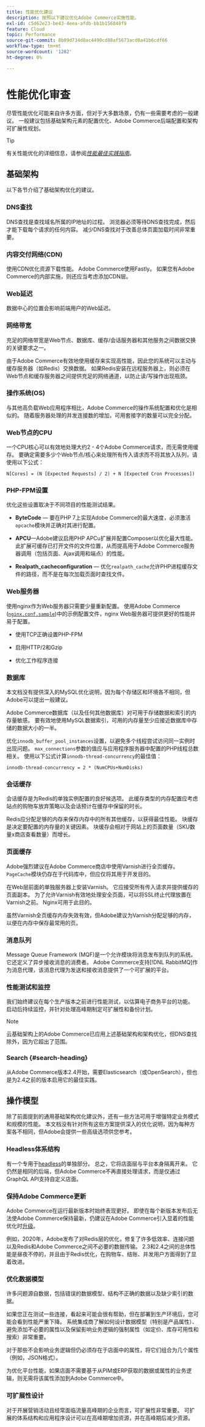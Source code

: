 ```yaml
---
title: 性能优化建议
description: 按照以下建议优化Adobe Commerce实施性能。
exl-id: c5d62e23-be43-4eea-afdb-bb1b156848f9
feature: Cloud
topic: Performance
source-git-commit: 8b09d734d8ac4490cd88af5673acd0a41b6cdf66
workflow-type: tm+mt
source-wordcount: '1282'
ht-degree: 0%

---
```



# 性能优化审查

尽管性能优化可能来自许多方面，但对于大多数场景，仍有一些需要考虑的一般建议。 一般建议包括基础架构元素的配置优化、Adobe Commerce后端配置和架构可扩展性规划。

>[!TIP]
>
>有关性能优化的详细信息，请参阅&#x200B;[_性能最佳实践指南_](../../../performance/overview.md)。

## 基础架构

以下各节介绍了基础架构优化的建议。

### DNS查找

DNS查找是查找域名所属的IP地址的过程。 浏览器必须等待DNS查找完成，然后才能下载每个请求的任何内容。 减少DNS查找对于改善总体页面加载时间非常重要。

### 内容交付网络(CDN)

使用CDN优化资源下载性能。 Adobe Commerce使用Fastly。 如果您有Adobe Commerce的内部实施，则还应当考虑添加CDN层。

### Web延迟

数据中心的位置会影响前端用户的Web延迟。

### 网络带宽

充足的网络带宽是Web节点、数据库、缓存/会话服务器和其他服务之间数据交换的关键要求之一。

由于Adobe Commerce有效地使用缓存来实现高性能，因此您的系统可以主动与缓存服务器（如Redis）交换数据。 如果Redis安装在远程服务器上，则必须在Web节点和缓存服务器之间提供充足的网络通道，以防止读/写操作出现瓶颈。

### 操作系统(OS)

与其他高负载Web应用程序相比，Adobe Commerce的操作系统配置和优化是相似的。 随着服务器处理的并发连接数的增加，可用套接字的数量可以完全分配。

### Web节点的CPU

一个CPU核心可以有效地处理大约2 - 4个Adobe Commerce请求，而无需使用缓存。 要确定需要多少个Web节点/核心来处理所有传入请求而不将其放入队列，请使用以下公式：

```
N[Cores] = (N [Expected Requests] / 2) + N [Expected Cron Processes])
```

### PHP-FPM设置

优化这些设置取决于不同项目的性能测试结果。

- **ByteCode** — 要在PHP 7上实现Adobe Commerce的最大速度，必须激活`opcache`模块并正确对其进行配置。

- **APCU**—Adobe建议启用PHP APCu扩展并配置Composer以优化最大性能。 此扩展可缓存已打开文件的文件位置，从而提高用于Adobe Commerce服务器调用（包括页面、Ajax调用和端点）的性能。

- **Realpath_cacheconfiguration** — 优化`realpath_cache`允许PHP进程缓存文件的路径，而不是在每次加载页面时查找文件。

### Web服务器

使用nginx作为Web服务器只需要少量重新配置。 使用Adobe Commerce ([`nginx.conf.sample`](https://github.com/magento/magento2/blob/2.4/nginx.conf.sample))中的示例配置文件，nginx Web服务器可提供更好的性能并易于配置。

- 使用TCP正确设置PHP-FPM

- 启用HTTP/2和Gzip

- 优化工作程序连接

### 数据库

本文档没有提供深入的MySQL优化说明，因为每个存储区和环境各不相同，但Adobe可以提出一般建议。

Adobe Commerce数据库（以及任何其他数据库）对可用于存储数据和索引的内存量敏感。 要有效地使用MySQL数据索引，可用的内存量至少应接近数据库中存储的数据大小的一半。

优化`innodb_buffer_pool_instances`设置，以避免多个线程尝试访问同一实例时出现问题。 `max_connections`参数的值应与应用程序服务器中配置的PHP线程总数相关。 使用以下公式计算`innodb-thread-concurrency`的最佳值：

```
innodb-thread-concurrency = 2 * (NumCPUs+NumDisks)
```

### 会话缓存

会话缓存是为Redis的单独实例配置的良好候选项。 此缓存类型的内存配置应考虑站点的购物车放弃策略以及会话预计在缓存中保留的时长。

Redis应分配足够的内存来保存内存中的所有其他缓存，以获得最佳性能。 块缓存是决定要配置的内存量的关键因素。 块缓存会相对于网站上的页面数量（SKU数量x商店查看数量）而增长。

### 页面缓存

Adobe强烈建议在Adobe Commerce商店中使用Varnish进行全页缓存。 `PageCache`模块仍存在于代码库中，但应仅将其用于开发目的。

在Web层前面的单独服务器上安装Varnish。 它应接受所有传入请求并提供缓存的页面副本。 为了允许Varnish有效地处理安全页面，可以将SSL终止代理放置在Varnish之前。 Nginx可用于此目的。

虽然Varnish全页缓存内存失效有效，但Adobe建议为Varnish分配足够的内存，以便在内存中保存最常用的页。

### 消息队列

Message Queue Framework (MQF)是一个允许模块将消息发布到队列的系统。 它还定义了异步接收消息的消费者。 Adobe Commerce支持[!DNL RabbitMQ]作为消息代理，该消息代理为发送和接收消息提供了一个可扩展的平台。

### 性能测试和监控

我们始终建议在每个生产版本之前进行性能测试，以估算电子商务平台的功能。 启动后持续监控，并针对处理高峰期制定可扩展性和备份计划。

>[!NOTE]
>
> 云基础架构上的Adobe Commerce已应用上述基础架构和架构优化，但DNS查找除外，因为它超出了范围。

### Search {#search-heading}

从Adobe Commerce版本2.4开始，需要Elasticsearch（或OpenSearch），但也是为2.4之前的版本启用它的最佳实践。

## 操作模型

除了前面提到的通用基础架构优化建议外，还有一些方法可用于增强特定业务模式和规模的性能。 本文档没有针对所有这些方案提供深入的优化说明，因为每种方案各不相同，但Adobe会提供一些高级选项供您参考。

### Headless体系结构

有一个专用于[headless](../../architecture/enterprise-blueprint.md#headless-storefront)的单独部分。 总之，它将店面层与平台本身隔离开来。 它仍然是相同的后端，但Adobe Commerce不再直接处理请求，而是仅通过GraphQL API支持自定义店面。

### 保持Adobe Commerce更新

Adobe Commerce在运行最新版本时始终表现更好。 即使在每个新版本发布后无法使Adobe Commerce保持最新，仍建议在Adobe Commerce引入显着的性能优化时[升级](../../../upgrade/overview.md)。

例如，2020年，Adobe发布了对Redis层的优化，修复了许多低效率、连接问题以及Redis和Adobe Commerce之间不必要的数据传输。 2.3和2.4之间的总体性能是昼夜不停的，并且由于Redis优化，在购物车、结账、并发用户方面得到了显着改进。

### 优化数据模型

许多问题源自数据，包括错误的数据模型、结构不正确的数据以及缺少索引的数据。

如果您正在测试一些连接，看起来可能会很有帮助，但在部署到生产环境后，您可能会看到性能严重下降。 系统集成商了解如何设计数据模型（特别是产品属性）、避免添加不必要的属性以及保留影响业务逻辑的强制属性（如定价、库存可用性和搜索）非常重要。

对于那些不会影响业务逻辑但仍必须存在于店面中的属性，将它们组合为几个属性（例如，JSON格式）。

为优化平台性能，如果店面不需要基于从PIM或ERP获取的数据或属性的业务逻辑，则无需将该属性添加到Adobe Commerce中。

### 可扩展性设计

对于开展营销活动且经常面临流量高峰期的企业而言，可扩展性非常重要。 可扩展的体系结构和应用程序设计可以在高峰期增加资源，并在高峰期后减少资源。
